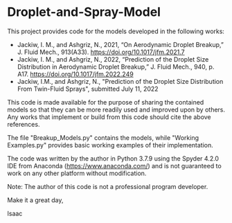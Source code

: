 # Droplet-and-Spray-Model


This project provides code for the models developed in the following works:

   - Jackiw, I. M., and Ashgriz, N., 2021, “On Aerodynamic Droplet Breakup,” J. Fluid Mech., 913(A33). https://doi.org/10.1017/jfm.2021.7
   - Jackiw, I. M., and Ashgriz, N., 2022, “Prediction of the Droplet Size Distribution in Aerodynamic Droplet Breakup,” J. Fluid Mech., 940, p. A17. https://doi.org/10.1017/jfm.2022.249
   - Jackiw, I.M., and Ashgriz, N., "Prediction of the Droplet Size Distribution From Twin-Fluid Sprays", submitted July 11, 2022

This code is made available for the purpose of sharing the contained models so that they can be more readily used and improved upon by others.
Any works that implement or build from this code should cite the above references.

The file "Breakup_Models.py" contains the models, while "Working Examples.py" provides basic working examples of their implementation.

The code was written by the author in Python 3.7.9 using the Spyder 4.2.0 IDE from Anaconda (https://www.anaconda.com/)
    and is not guaranteed to work on any other platform without modification.
    
Note: The author of this code is not a professional program developer.


Make it a great day,

Isaac
